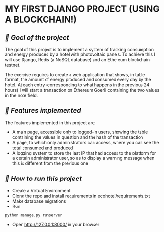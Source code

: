 # **MY FIRST DJANGO PROJECT (USING A BLOCKCHAIN!)**
## _🚀 Goal of the project_

The goal of this project is to implement a system of tracking consumption and energy produced by a hotel with photovoltaic panels.
To achieve this I will use Django, Redis (a NoSQL database) and an Ethereum blockchain testnet.

The exercise requires to create a web application that shows, in table format, the amount of energy produced and consumed every day by the hotel. At each entry (corresponding to what happens in the previous 24 hours) I will start a transaction on Ethereum Goerli containing the two values in the note field.

## _🚀 Features implemented_

The features implemented in this project are:
- A main page, accessible only to logged-in users, showing the table containing the values in question and the hash of the transaction
- A page, to which only administrators can access, where you can see the total consumed and produced
- A logging system to store the last IP that had access to the platform for a certain administrator user, so as to display a warning message when this is different from the previous one

## _🚀 How to run this project_
- Create a Virtual Environment
- Clone the repo and install requirements in ecohotel/requirements.txt
- Make database migrations
- Run 
```
python manage.py runserver
```
- Open http://127.0.0.1:8000/ in your browser